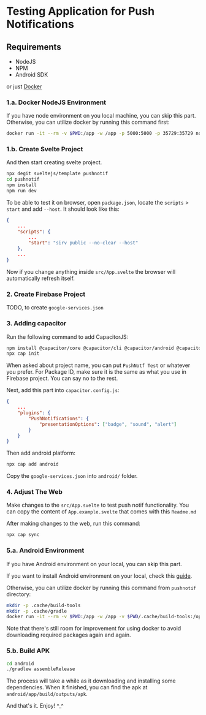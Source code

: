 # Testing Application for Push Notifications

## Requirements

- NodeJS
- NPM
- Android SDK

or just [Docker](https://www.docker.com/)

### 1.a. Docker NodeJS Environment

If you have node environment on you local machine, you can skip this part.
Otherwise, you can utilize docker by running this command first:
```bash
docker run -it --rm -v $PWD:/app -w /app -p 5000:5000 -p 35729:35729 node:latest bash
```

### 1.b. Create Svelte Project
And then start creating svelte project.
```bash
npx degit sveltejs/template pushnotif
cd pushnotif
npm install
npm run dev
```

To be able to test it on browser, open `package.json`, locate the `scripts` > `start` and add `--host`. It should look like this:
```json
{
    ...
    "scripts": {
        ...
        "start": "sirv public --no-clear --host"
    },
    ...
}
```

Now if you change anything inside `src/App.svelte` the browser will automatically refresh itself.

### 2. Create Firebase Project

TODO, to create `google-services.json`

### 3. Adding capacitor

Run the following command to add CapacitorJS:

```bash
npm install @capacitor/core @capacitor/cli @capacitor/android @capacitor/push-notifications
npx cap init
```

When asked about project name, you can put `PushNotf Test` or whatever you prefer. For Package ID, make sure it is the same as what you use in Firebase project. You can say no to the rest.

Next, add this part into `capacitor.config.js`:
```json
{
    ...
    "plugins": {
        "PushNotifications": {
            "presentationOptions": ["badge", "sound", "alert"]
        }
    }
}
```

Then add android platform:
```bash
npx cap add android
```

Copy the `google-services.json` into `android/` folder.


### 4. Adjust The Web

Make changes to the `src/App.svelte` to test push notif functionality. You can copy the content of `App.example.svelte` that comes with this `Readme.md`

After making changes to the web, run this command:
```bash
npx cap sync
```

### 5.a. Android Environment

If you have Android environment on your local, you can skip this part.

If you want to install Android environment on your local, check this [guide](https://capacitorjs.com/docs/getting-started/environment-setup#android-development).

Otherwise, you can utilize docker by running this command from `pushnotif` directory:

```bash
mkdir -p .cache/build-tools
mkdir -p .cache/gradle
docker run -it --rm -v $PWD:/app -w /app -v $PWD/.cache/build-tools:/opt/sdk/build-tools -v $PWD/.cache/gradle:/root/.gradle alvrme/alpine-android:android-30-jdk11 sh
```

Note that there's still room for improvement for using docker to avoid downloading required packages again and again.

### 5.b. Build APK

```bash
cd android
./gradlew assembleRelease
```

The process will take a while as it downloading and installing some dependencies.
When it finished, you can find the apk at `android/app/build/outputs/apk`.


And that's it. Enjoy! ^_^